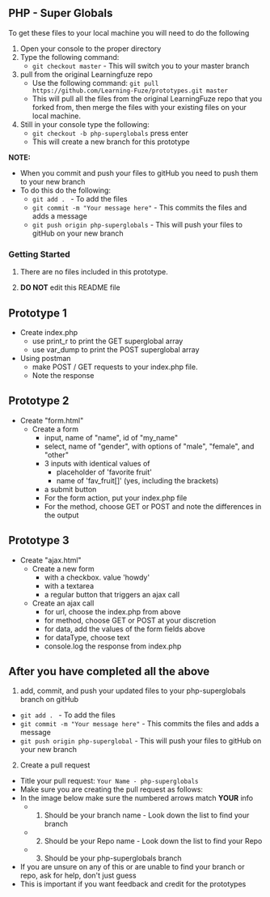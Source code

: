 ## PHP - Super Globals

To get these files to your local machine you will need to do the following

1. Open your console to the proper directory
2. Type the following command:
	- `git checkout master` - This will switch you to your master branch
3. pull from the original Learningfuze repo
	- Use the following command:
		`git pull https://github.com/Learning-Fuze/prototypes.git master`
	- This will pull all the files from the original LearningFuze repo that you forked from, then merge the files with your existing files on your local machine.
4. Still in your console type the following: 
	- `git checkout -b php-superglobals` press enter
	- This will create a new branch for this prototype

**NOTE:**
- When you commit and push your files to gitHub you need to push them to your new branch
- To do this do the following:
	- `git add . ` - To add the files
	- `git commit -m "Your message here"` - This commits the files and adds a message
	- `git push origin php-superglobals` - This will push your files to gitHub on your new branch

### Getting Started

1. There are no files included in this prototype.

2. **DO NOT** edit this README file

## Prototype 1
- Create index.php
  - use print_r to print the GET superglobal array
  - use var_dump to print the POST superglobal array
- Using postman
  - make POST / GET requests to your index.php file.  
  - Note the response
 
## Prototype 2  
- Create "form.html"
  - Create a form
    - input, name of "name", id of "my_name"
    - select, name of "gender", with options of "male", "female", and "other"
    - 3 inputs with identical values of
      - placeholder of 'favorite fruit'
      - name of 'fav_fruit[]' (yes, including the brackets)
    - a submit button
    - For the form action, put your index.php file
    - For the method, choose GET or POST and note the differences in the output
    
## Prototype 3
- Create "ajax.html"
  - Create a new form
    - with a checkbox.  value 'howdy'
    - with a textarea
    - a regular button that triggers an ajax call
  - Create an ajax call
    - for url, choose the index.php from above
    - for method, choose GET or POST at your discretion
    - for data, add the values of the form fields above
    - for dataType, choose text
    - console.log the response from index.php

## After you have completed all the above

1. add, commit, and push your updated files to your php-superglobals branch on gitHub
  - `git add . ` - To add the files
  - `git commit -m "Your message here"` - This commits the files and adds a message
  - `git push origin php-superglobal` - This will push your files to gitHub on your new branch
2. Create a pull request
  - Title your pull request: `Your Name - php-superglobals`
  - Make sure you are creating the pull request as follows:
  - In the image below make sure the numbered arrows match **YOUR** info
    - 1. Should be your branch name - Look down the list to find your branch
    - 2. Should be your Repo name - Look down the list to find your Repo
    - 3. Should be your php-superglobals branch
  - If you are unsure on any of this or are unable to find your branch or repo, ask for help, don't just guess
  - This is important if you want feedback and credit for the prototypes 

<img src="https://github.com/Learning-Fuze/prototypes/blob/assets/assets/pr_php-superglobals.png?raw=true" alt="">
